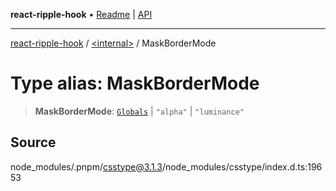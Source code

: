 **react-ripple-hook** • [Readme](../../README.md) \| [API](../../globals.md)

---

[react-ripple-hook](../../README.md) / [\<internal\>](../README.md) / MaskBorderMode

# Type alias: MaskBorderMode

> **MaskBorderMode**: [`Globals`](Globals.md) \| `"alpha"` \| `"luminance"`

## Source

node_modules/.pnpm/csstype@3.1.3/node_modules/csstype/index.d.ts:19653
